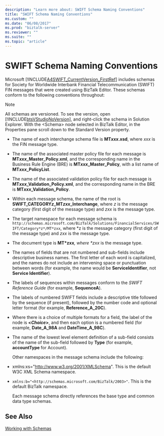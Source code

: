 ```yaml
---
description: "Learn more about: SWIFT Schema Naming Conventions"
title: "SWIFT Schema Naming Conventions"
ms.custom: ""
ms.date: "06/08/2017"
ms.prod: "biztalk-server"
ms.reviewer: ""
ms.suite: ""
ms.topic: "article"
---
```

# SWIFT Schema Naming Conventions
Microsoft [!INCLUDE[A4SWIFT_CurrentVersion_FirstRef](../../includes/a4swift-currentversion-firstref-md.md)] includes schemas for Society for Worldwide Interbank Financial Telecommunication (SWIFT) FIN messages that were created using BizTalk Editor. These schemas conform to the following conventions throughout:  
  
> [!NOTE]
>  All schemas are versioned. To see the version, open [!INCLUDE[btsVStudioNoVersion](../../includes/btsvstudionoversion-md.md)], and right-click the schema in Solution Explorer. With the \<Schema\> node selected in BizTalk Editor, in the Properties pane scroll down to the Standard Version property.  
  
- The name of each interchange schema file is **MT*xxx*.xsd**, where *xxx* is the FIN message type.  
  
- The name of the associated master policy file for each message is **MT*xxx*_Master_Policy.xml**, and the corresponding name in the Business Rule Engine (BRE) is **MT*xxx*_Master_Policy**, with a list name of **MT*xxx*_PolicyList**.  
  
- The name of the associated validation policy file for each message is **MT*xxx*_Validation_Policy.xml**, and the corresponding name in the BRE is **MT*xxx*_Validation_Policy**.  
  
- Within each message schema, the name of the root is **SWIFT_CATEGORY*z*_MT*zxx*_Interchange**, where *z* is the message category (first digit of the message type) and *zxx* is the message type.  
  
- The target namespace for each message schema is `http://schemas.microsoft.com/BizTalk/Solutions/FinancialServices/SWIFT/Category*z*/MT*zxx`, where *z</em> is the message category (first digit of the message type) and *zxx* is the message type.  
  
- The document type is **MT*zxx**<em>, where *zxx</em> is the message type.  
  
- The names of fields that are not numbered and sub-fields include descriptive business names. The first letter of each word is capitalized, and the names do not include an intervening space or punctuation between words (for example, the name would be **ServiceIdentifier**, not **Service Identifier**).  
  
- The labels of sequences within messages conform to the *SWIFT Reference Guide* (for example, **SequenceA**).  
  
- The labels of numbered SWIFT fields include a descriptive title followed by the sequence (if present), followed by the number code and optional letter format (for example, **Reference_A_20C**).  
  
- Where there is a choice of multiple formats for a field, the label of the node is **\<*Choice*\>**, and then each option is a numbered field (for example, **Date_A_98A** and **DateTime_A_98C**).  
  
- The name of the lowest level element definition of a sub-field consists of the name of the sub-field followed by **Type** (for example, **accountType** for Account).  
  
  Other namespaces in the message schema include the following:  
  
- xmlns:xs="<http://www.w3.org/2001/XMLSchema>". This is the default W3C XML Schema namespace.  
  
- `xmlns:b="<http://schemas.microsoft.com/BizTalk/2003>"`. This is the default BizTalk namespace.  
  
  Each message schema directly references the base type and common data type schemas.  
  
## See Also  
 [Working with Schemas](../../adapters-and-accelerators/accelerator-swift/working-with-schemas.md)
